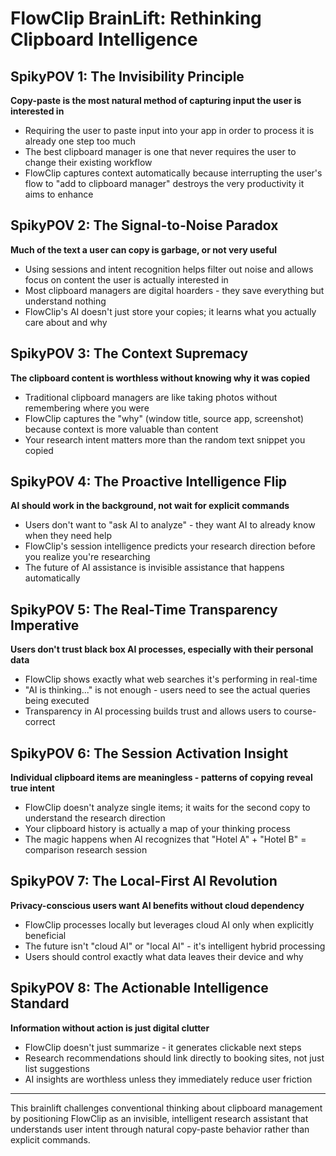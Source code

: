 # FlowClip BrainLift: Rethinking Clipboard Intelligence

## SpikyPOV 1: The Invisibility Principle
**Copy-paste is the most natural method of capturing input the user is interested in**
- Requiring the user to paste input into your app in order to process it is already one step too much
- The best clipboard manager is one that never requires the user to change their existing workflow
- FlowClip captures context automatically because interrupting the user's flow to "add to clipboard manager" destroys the very productivity it aims to enhance

## SpikyPOV 2: The Signal-to-Noise Paradox
**Much of the text a user can copy is garbage, or not very useful**
- Using sessions and intent recognition helps filter out noise and allows focus on content the user is actually interested in
- Most clipboard managers are digital hoarders - they save everything but understand nothing
- FlowClip's AI doesn't just store your copies; it learns what you actually care about and why

## SpikyPOV 3: The Context Supremacy
**The clipboard content is worthless without knowing why it was copied**
- Traditional clipboard managers are like taking photos without remembering where you were
- FlowClip captures the "why" (window title, source app, screenshot) because context is more valuable than content
- Your research intent matters more than the random text snippet you copied

## SpikyPOV 4: The Proactive Intelligence Flip
**AI should work in the background, not wait for explicit commands**
- Users don't want to "ask AI to analyze" - they want AI to already know when they need help
- FlowClip's session intelligence predicts your research direction before you realize you're researching
- The future of AI assistance is invisible assistance that happens automatically

## SpikyPOV 5: The Real-Time Transparency Imperative
**Users don't trust black box AI processes, especially with their personal data**
- FlowClip shows exactly what web searches it's performing in real-time
- "AI is thinking..." is not enough - users need to see the actual queries being executed
- Transparency in AI processing builds trust and allows users to course-correct

## SpikyPOV 6: The Session Activation Insight
**Individual clipboard items are meaningless - patterns of copying reveal true intent**
- FlowClip doesn't analyze single items; it waits for the second copy to understand the research direction
- Your clipboard history is actually a map of your thinking process
- The magic happens when AI recognizes that "Hotel A" + "Hotel B" = comparison research session

## SpikyPOV 7: The Local-First AI Revolution
**Privacy-conscious users want AI benefits without cloud dependency**
- FlowClip processes locally but leverages cloud AI only when explicitly beneficial
- The future isn't "cloud AI" or "local AI" - it's intelligent hybrid processing
- Users should control exactly what data leaves their device and why

## SpikyPOV 8: The Actionable Intelligence Standard
**Information without action is just digital clutter**
- FlowClip doesn't just summarize - it generates clickable next steps
- Research recommendations should link directly to booking sites, not just list suggestions
- AI insights are worthless unless they immediately reduce user friction

---

This brainlift challenges conventional thinking about clipboard management by positioning FlowClip as an invisible, intelligent research assistant that understands user intent through natural copy-paste behavior rather than explicit commands. 

